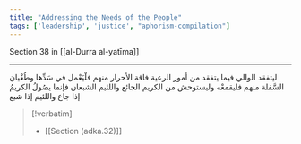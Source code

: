 ```yaml
---
title: "Addressing the Needs of the People"
tags: ['leadership', 'justice', "aphorism-compilation"]
---
```


 Section 38 in [[al-Durra al-yatīma]]

---
ليتفقد الوالي فيما يتفقد من أمور الرعية فاقة الأحرار منهم فلْيَعْمل في سَدِّها وطُغْيان السَّفلة منهم فليقمعْه  وليستوحش من الكريم الجائع واللئيم الشبعان فإنما يصُولُ الكريمُ إذا جاع واللئيم إذا شبع

> [!verbatim]
> - [[Section (adka.32)]]
